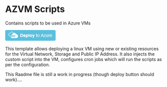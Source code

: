 # AZVM Scripts
Contains scripts to be used in Azure VMs

<a href="https://portal.azure.com/#create/Microsoft.Template/uri/https%3A%2F%2Fraw.githubusercontent.com%2Fmanojsingh%2Fazvmscripts%2Fmaster%2Fazuredeploy.json" target="_blank">
<img src="https://raw.githubusercontent.com/Azure/azure-quickstart-templates/master/1-CONTRIBUTION-GUIDE/images/deploytoazure.png"/>
</a>

This template allows deploying a linux VM using new or existing resources for the Virtual Network, Storage and Public IP Address.  It also injects the custom script into the VM, configures cron jobs which will run the scripts as per the configuration.

This Raadme file is still a work in progress (though deploy button should work)....
